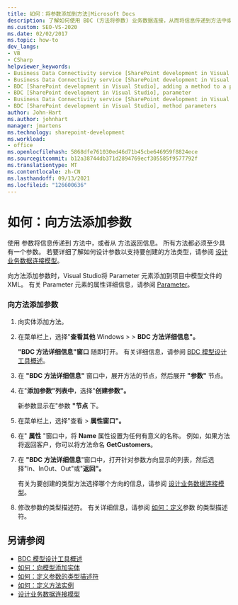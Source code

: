 ```yaml
---
title: 如何：将参数添加到方法|Microsoft Docs
description: 了解如何使用 BDC (方法将参数) 业务数据连接，从而将信息传递到方法中或从方法返回信息。
ms.custom: SEO-VS-2020
ms.date: 02/02/2017
ms.topic: how-to
dev_langs:
- VB
- CSharp
helpviewer_keywords:
- Business Data Connectivity service [SharePoint development in Visual Studio], adding a method to a parameter
- Business Data Connectivity service [SharePoint development in Visual Studio], parameter
- BDC [SharePoint development in Visual Studio], adding a method to a parameter
- BDC [SharePoint development in Visual Studio], parameter
- Business Data Connectivity service [SharePoint development in Visual Studio], method parameters
- BDC [SharePoint development in Visual Studio], method parameters
author: John-Hart
ms.author: johnhart
manager: jmartens
ms.technology: sharepoint-development
ms.workload:
- office
ms.openlocfilehash: 5868dfe761030ed46d71b45cbe646959f8824ece
ms.sourcegitcommit: b12a38744db371d2894769ecf305585f9577792f
ms.translationtype: MT
ms.contentlocale: zh-CN
ms.lasthandoff: 09/13/2021
ms.locfileid: "126600636"
---
```

# <a name="how-to-add-a-parameter-to-a-method"></a>如何：向方法添加参数
  使用 参数将信息传递到 方法中，或者从 方法返回信息。 所有方法都必须至少具有一个参数。 若要详细了解如何设计参数以支持要创建的方法类型，请参阅 [设计业务数据连接模型](../sharepoint/designing-a-business-data-connectivity-model.md)。

 向方法添加参数时，Visual Studio将 Parameter 元素添加到项目中模型文件的 XML。 有关 Parameter 元素的属性详细信息，请参阅 [Parameter](/previous-versions/office/developer/sharepoint-2010/ee557705(v=office.14))。

### <a name="to-add-a-parameter-to-a-method"></a>向方法添加参数

1. 向实体添加方法。

2. 在菜单栏上，选择"**查看其他** Windows  >    >  **BDC 方法详细信息"。**

     **"BDC 方法详细信息"窗口** 随即打开。 有关详细信息，请参阅 [BDC 模型设计工具概述](../sharepoint/bdc-model-design-tools-overview.md)。

3. 在 **"BDC 方法详细信息"** 窗口中，展开方法的节点，然后展开 **"参数"** 节点。

4. 在"**添加参数"列表中**，选择"**创建参数"。**

     新参数显示在"参数 **"节点** 下。

5. 在菜单栏上，选择"查看  >  **属性窗口"。**

6. 在" **属性** "窗口中，将 **Name** 属性设置为任何有意义的名称。 例如，如果方法将返回客户，你可以将方法命名 **GetCustomers**。

7. 在 **"BDC 方法详细信息**"窗口中，打开针对参数方向显示的列表，然后选择"In、InOut、Out"或"**返回"。**

     有关为要创建的类型方法选择哪个方向的信息，请参阅 [设计业务数据连接模型](../sharepoint/designing-a-business-data-connectivity-model.md)。

8. 修改参数的类型描述符。 有关详细信息，请参阅 [如何：定义](../sharepoint/how-to-define-the-type-descriptor-of-a-parameter.md)参数 的类型描述符。

## <a name="see-also"></a>另请参阅
- [BDC 模型设计工具概述](../sharepoint/bdc-model-design-tools-overview.md)
- [如何：向模型添加实体](../sharepoint/how-to-add-an-entity-to-a-model.md)
- [如何：定义参数的类型描述符](../sharepoint/how-to-define-the-type-descriptor-of-a-parameter.md)
- [如何：定义方法实例](../sharepoint/how-to-define-a-method-instance.md)
- [设计业务数据连接模型](../sharepoint/designing-a-business-data-connectivity-model.md)
